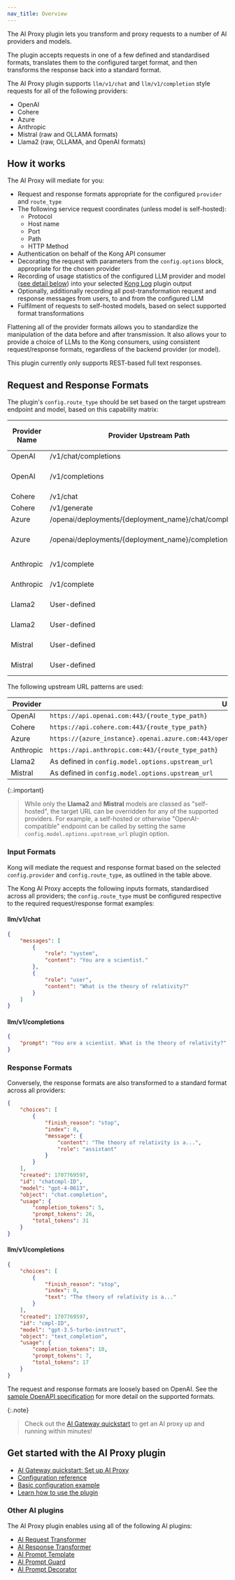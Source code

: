```yaml
---
nav_title: Overview
---
```


The AI Proxy plugin lets you transform and proxy requests to a number of AI providers and models.

The plugin accepts requests in one of a few defined and standardised formats, translates them to the configured target format, and then transforms the response back into a standard format.

The AI Proxy plugin supports `llm/v1/chat` and `llm/v1/completion` style requests for all of the following providers:
* OpenAI
* Cohere
* Azure
* Anthropic
* Mistral (raw and OLLAMA formats)
* Llama2 (raw, OLLAMA, and OpenAI formats)

## How it works

The AI Proxy will mediate for you:

* Request and response formats appropriate for the configured `provider` and `route_type`
* The following service request coordinates (unless model is self-hosted):
  * Protocol
  * Host name
  * Port
  * Path
  * HTTP Method
* Authentication on behalf of the Kong API consumer
* Decorating the request with parameters from the `config.options` block, appropriate for the chosen provider
* Recording of usage statistics of the configured LLM provider and model ([see detail below](hyperlink)) into your selected [Kong Log](hyperlink-to-log-plugins-category) plugin output
* Optionally, additionally recording all post-transformation request and response messages from users, to and from the configured LLM
* Fulfilment of requests to self-hosted models, based on select supported format transformations

Flattening all of the provider formats allows you to standardize the manipulation of the data before and after transmission. It also allows your to provide a choice of LLMs to the Kong consumers, using consistent request/response formats, regardless of the backend provider (or model).

This plugin currently only supports REST-based full text responses.

## Request and Response Formats

The plugin's `config.route_type` should be set based on the target upstream endpoint and model, based on this capability matrix:

| Provider Name | Provider Upstream Path                                 | Kong `route_type`    | Example Model Name     |
|---------------|--------------------------------------------------------|----------------------|------------------------|
| OpenAI        | /v1/chat/completions                                   | `llm/v1/chat`        | gpt-4                  |
| OpenAI        | /v1/completions                                        | `llm/v1/completions` | gpt-3.5-turbo-instruct |
| Cohere        | /v1/chat                                               | `llm/v1/chat`        | command                |
| Cohere        | /v1/generate                                           | `llm/v1/completions` | command                |
| Azure         | /openai/deployments/{deployment_name}/chat/completions | `llm/v1/chat`        | gpt-4                  |
| Azure         | /openai/deployments/{deployment_name}/completions      | `llm/v1/completions` | gpt-3.5-turbo-instruct |
| Anthropic     | /v1/complete                                           | `llm/v1/chat`        | claude-2.1             |
| Anthropic     | /v1/complete                                           | `llm/v1/completions` | claude-2.1             |
| Llama2        | User-defined                                           | `llm/v1/chat`        | User-defined           |
| Llama2        | User-defined                                           | `llm/v1/completions` | User-defined           |
| Mistral       | User-defined                                           | `llm/v1/chat`        | User-defined           |
| Mistral       | User-defined                                           | `llm/v1/completions` | User-defined           |

The following upstream URL patterns are used:

| Provider  | URL                                                                                                    |
|-----------|--------------------------------------------------------------------------------------------------------|
| OpenAI    | `https://api.openai.com:443/{route_type_path}`                                                         |
| Cohere    | `https://api.cohere.com:443/{route_type_path}`                                                         |
| Azure     | `https://{azure_instance}.openai.azure.com:443/openai/deployments/{deployment_name}/{route_type_path}` |
| Anthropic | `https://api.anthropic.com:443/{route_type_path}`                                                      |
| Llama2    | As defined in `config.model.options.upstream_url`                                                      |
| Mistral   | As defined in  `config.model.options.upstream_url`                                                     |


{:.important}
> While only the **Llama2** and **Mistral** models are classed as "self-hosted", the target URL can be overridden for any of the supported providers.
> For example, a self-hosted or otherwise "OpenAI-compatible" endpoint can be called by setting the same `config.model.options.upstream_url` plugin option.

### Input Formats

Kong will mediate the request and response format based on the selected `config.provider` and `config.route_type`, as outlined in the table above.

The Kong AI Proxy accepts the following inputs formats, standardised across all providers; the `config.route_type` must be configured respective to the required request/response format examples:

#### llm/v1/chat

```json
{
    "messages": [
        {
            "role": "system",
            "content": "You are a scientist."
        },
        {
            "role": "user",
            "content": "What is the theory of relativity?"
        }
    ]
}
```

#### llm/v1/completions

```json
{
    "prompt": "You are a scientist. What is the theory of relativity?"
}
```

### Response Formats

Conversely, the response formats are also transformed to a standard format across all providers:

```json
{
    "choices": [
        {
            "finish_reason": "stop",
            "index": 0,
            "message": {
                "content": "The theory of relativity is a...",
                "role": "assistant"
            }
        }
    ],
    "created": 1707769597,
    "id": "chatcmpl-ID",
    "model": "gpt-4-0613",
    "object": "chat.completion",
    "usage": {
        "completion_tokens": 5,
        "prompt_tokens": 26,
        "total_tokens": 31
    }
}
```

#### llm/v1/completions

```json
{
    "choices": [
        {
            "finish_reason": "stop",
            "index": 0,
            "text": "The theory of relativity is a..."
        }
    ],
    "created": 1707769597,
    "id": "cmpl-ID",
    "model": "gpt-3.5-turbo-instruct",
    "object": "text_completion",
    "usage": {
        "completion_tokens": 10,
        "prompt_tokens": 7,
        "total_tokens": 17
    }
}
```

The request and response formats are loosely based on OpenAI.
See the [sample OpenAPI specification](https://github.com/kong/kong/blob/master/spec/fixtures/ai-proxy/oas.yaml) for more detail on the supported formats.

{:.note}
> Check out the [AI Gateway quickstart](/) to get an AI proxy up and running within minutes!

## Get started with the AI Proxy plugin

* [AI Gateway quickstart: Set up AI Proxy](/gateway/latest/get-started/ai-gateway/)
* [Configuration reference](/hub/kong-inc/ai-proxy/configuration/)
* [Basic configuration example](/hub/kong-inc/ai-proxy/how-to/basic-example/)
* [Learn how to use the plugin](/hub/kong-inc/ai-proxy/how-to/)

### Other AI plugins

The AI Proxy plugin enables using all of the following AI plugins:
* [AI Request Transformer](/hub/kong-inc/ai-request-transformer/)
* [AI Response Transformer](/hub/kong-inc/ai-request-transformer/)
* [AI Prompt Template](/hub/kong-inc/ai-prompt-template/)
* [AI Prompt Guard](/hub/kong-inc/ai-prompt-guard/)
* [AI Prompt Decorator](/hub/kong-inc/ai-prompt-decorator/)
